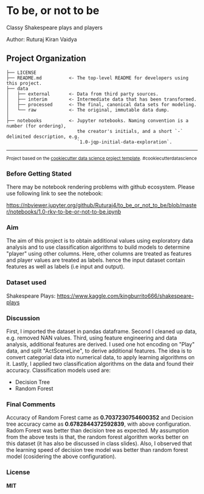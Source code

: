 To be, or not to be
==============================

Classy Shakespeare plays and players

Author: Ruturaj Kiran Vaidya

Project Organization
------------

    ├── LICENSE
    ├── README.md          <- The top-level README for developers using this project.
    ├── data
    │   ├── external       <- Data from third party sources.
    │   ├── interim        <- Intermediate data that has been transformed.
    │   ├── processed      <- The final, canonical data sets for modeling.
    │   └── raw            <- The original, immutable data dump.
    │
    ├── notebooks          <- Jupyter notebooks. Naming convention is a number (for ordering),
                              the creator's initials, and a short `-` delimited description, e.g.
                              `1.0-jqp-initial-data-exploration`.


--------

<p><small>Project based on the <a target="_blank" href="https://drivendata.github.io/cookiecutter-data-science/">cookiecutter data science project template</a>. #cookiecutterdatascience</small></p>

### Before Getting Stated

There may be notebook rendering problems with github ecosystem. Please use following link to see the notebook:

https://nbviewer.jupyter.org/github/Ruturaj4/to_be_or_not_to_be/blob/master/notebooks/1.0-rkv-to-be-or-not-to-be.ipynb

### Aim

The aim of this project is to obtain additional values using exploratory data analysis and to use classification algorithms to build models to determine "player" using other columns. Here, other columns are treated as features and player values are treated as labels. hence the input dataset contain features as well as labels (i.e input and output).

### Dataset used

Shakespeare Plays: https://www.kaggle.com/kingburrito666/shakespeare-plays

### Discussion

First, I imported the dataset in pandas dataframe. Second I cleaned up data, e.g. removed NAN values. Third, using feature engineering and data analysis, additional features are derived. I used one hot encoding on "Play" data, and split "ActSceneLine", to derive additional features. The idea is to convert categorial data into numerical data, to apply learning algorithms on it. Lastly, I applied two classification algorithms on the data and found their accuracy. Classification models used are:

* Decision Tree
* Random Forest

### Final Comments

Accuracy of Random Forest came as <b>0.7037230754600352</b> and Decision tree accuracy came as <b>0.6782844372592839</b>, with above configuration. Radom Forest was better than decision tree as expected. My assumption from the above tests is that, the random forest algorithm works better on this dataset (it has also be discussed in class slides). Also, I observed that the learning speed of decision tree model was better than random forest model (cosidering the above configuration).

### License

<b>MIT</b>
